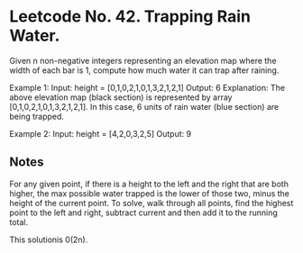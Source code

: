 # Leetcode No. 42.  Trapping Rain Water.

Given n non-negative integers representing an elevation map where the width of each bar is 1, compute how much water it can trap after raining.

Example 1:
Input: height = [0,1,0,2,1,0,1,3,2,1,2,1]
Output: 6
Explanation: The above elevation map (black section) is represented by array [0,1,0,2,1,0,1,3,2,1,2,1]. In this case, 6 units of rain water (blue section) are being trapped.

Example 2:
Input: height = [4,2,0,3,2,5]
Output: 9


## Notes
For any given point, if there is a height to the left and the right that are both higher, the max possible water trapped is the lower of those two, minus the height of the current point.  To solve, walk through all points, find the highest point to the left and right, subtract current and then add it to the running total.

This solutionis 0(2n).

